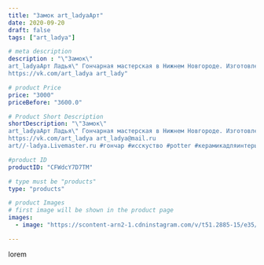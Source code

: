 ```yaml
---
title: "Замок art_ladyaАрт"
date: 2020-09-20
draft: false
tags: ["art_ladya"]

# meta description
description : "\"Замок\" 
art_ladyaАрт Ладья\" Гончарная мастерская в Нижнем Новгороде. Изготовление керамики и мастер//-классы по обучению. 
https://vk.com/art_ladya art_lady"

# product Price
price: "3000"
priceBefore: "3600.0"

# Product Short Description
shortDescription: "\"Замок\" 
art_ladyaАрт Ладья\" Гончарная мастерская в Нижнем Новгороде. Изготовление керамики и мастер//-классы по обучению. 
https://vk.com/art_ladya art_ladya@mail.ru 
art//-ladya.Livemaster.ru #гончар #исскуство #potter #керамикадляинтерьера #керамикаручнаяработа #лес #керамиканазаказ #handmade #посудаизглины #керамика #гончарнаяпосуда #эксклюзивнаякерамика #painter #dishes #ceramicar #воин #claygoods #всадник #earthenware #ceramic #design #замок #средневековыйзамок #аквариум #decanter #ceramicart #clay #авторскаякерамика"

#product ID
productID: "CFWdcY7D7TM"

# type must be "products"
type: "products"

# product Images
# first image will be shown in the product page
images:
  - image: "https://scontent-arn2-1.cdninstagram.com/v/t51.2885-15/e35/119746508_246731973500913_6171864211810158396_n.jpg?tp=1&_nc_ht=scontent-arn2-1.cdninstagram.com&_nc_cat=109&_nc_ohc=B2q4drsdikcAX-zkiwJ&ccb=7-4&oh=d06d5a9543b771a49963cc54342c0165&oe=6083C689&_nc_sid=86f79a&ig_cache_key=MjQwMjIzNjk0NTUwMzU5Nzc3Mg%3D%3D.2-ccb7-4"

---
```

lorem
